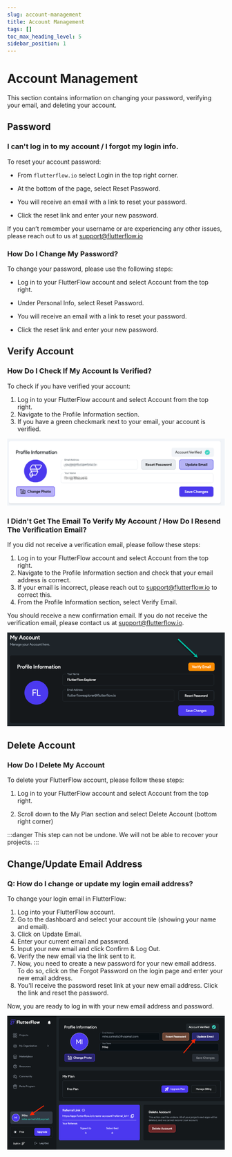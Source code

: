 ```yaml
---
slug: account-management
title: Account Management
tags: []
toc_max_heading_level: 5
sidebar_position: 1
---
```


# Account Management
This section contains information on changing your password, verifying your email, and deleting your account.

## Password
### I can't log in to my account / I forgot my login info.

To reset your account password:

- From `flutterflow.io` select Login in the top right corner.

- At the bottom of the page, select Reset Password.

- You will receive an email with a link to reset your password.

- Click the reset link and enter your new password.

If you can’t remember your username or are experiencing any other issues, please reach out to us at support@flutterflow.io




### How Do I Change My Password?


To change your password, please use the following steps:

- Log in to your FlutterFlow account and select Account from the top right.

- Under Personal Info, select Reset Password.

- You will receive an email with a link to reset your password.

- Click the reset link and enter your new password.

## Verify Account
### How Do I Check If My Account Is Verified?
To check if you have verified your account:

1. Log in to your FlutterFlow account and select Account from the top right. 
2. Navigate to the Profile Information section. 
3. If you have a green checkmark next to your email, your account is verified.

![img_1.png](imgs/img_1.png)

### I Didn't Get The Email To Verify My Account / How Do I Resend The Verification Email?
If you did not receive a verification email, please follow these steps:

1. Log in to your FlutterFlow account and select Account from the top right. 
2. Navigate to the Profile Information section and check that your email address is correct. 
3. If your email is incorrect, please reach out to support@flutterflow.io to correct this. 
4. From the Profile Information section, select Verify Email.

You should receive a new confirmation email. If you do not receive the verification email, please contact us at support@flutterflow.io.

![img.png](imgs/img.png)

## Delete Account
### How Do I Delete My Account
To delete your FlutterFlow account, please follow these steps:

1. Log in to your FlutterFlow account and select Account from the top right.

2. Scroll down to the My Plan section and select Delete Account (bottom right corner)

:::danger
This step can not be undone. We will not be able to recover your projects.
:::


## Change/Update Email Address
### Q: How do I change or update my login email address?
To change your login email in FlutterFlow:

1. Log into your FlutterFlow account. 
2. Go to the dashboard and select your account tile (showing your name and email). 
3. Click on Update Email. 
4. Enter your current email and password. 
5. Input your new email and click Confirm & Log Out. 
6. Verify the new email via the link sent to it. 
7. Now, you need to create a new password for your new email address. To do so, click on the Forgot Password on the login page and enter your new email address. 
8. You'll receive the password reset link at your new email address. Click the link and reset the password.

Now, you are ready to log in with your new email address and password.

![img_2.png](imgs/img_2.png)